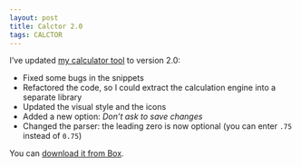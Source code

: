 ```yaml
---
layout: post
title: Calctor 2.0
tags: CALCTOR
---
```


I’ve updated [my calculator tool]({{site.baseUrl}}projects/calctor/) to version 2.0:

- Fixed some bugs in the snippets
- Refactored the code, so I could extract the calculation engine into a separate library
- Updated the visual style and the icons
- Added a new option: *Don’t ask to save changes*
- Changed the parser: the leading zero is now optional (you can enter `.75` instead of `0.75`)

You can [download it from Box](https://app.box.com/s/hd1fulwrkasfnm2qxeev).